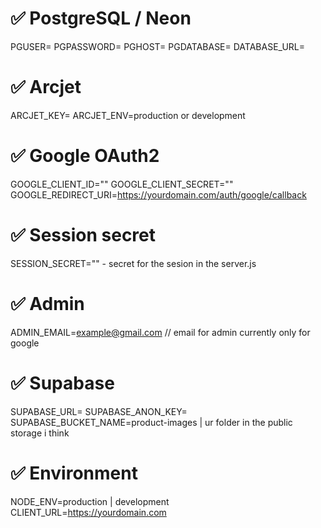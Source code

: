 # ✅ PostgreSQL / Neon
PGUSER=
PGPASSWORD=
PGHOST=
PGDATABASE=
DATABASE_URL=

# ✅ Arcjet
ARCJET_KEY=
ARCJET_ENV=production or development

# ✅ Google OAuth2
GOOGLE_CLIENT_ID=""
GOOGLE_CLIENT_SECRET=""
GOOGLE_REDIRECT_URI=https://yourdomain.com/auth/google/callback

# ✅ Session secret
SESSION_SECRET="" - secret for the sesion in the server.js

# ✅ Admin
ADMIN_EMAIL=example@gmail.com // email for admin currently only for google

# ✅ Supabase
SUPABASE_URL=
SUPABASE_ANON_KEY=
SUPABASE_BUCKET_NAME=product-images | ur folder in the public storage i think

# ✅ Environment
NODE_ENV=production | development
CLIENT_URL=https://yourdomain.com